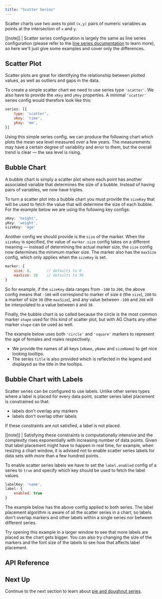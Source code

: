```yaml
---
title: "Scatter Series"
---
```


Scatter charts use two axes to plot `(x,y)` pairs of numeric variables as points at the intersection of `x` and `y`.

[[note]]
| Scatter series configuration is largely the same as line series configuration (please refer to the [line series documentation](/charts-line-series/) to learn more), so here we'll just give some examples and cover only the differences.

## Scatter Plot

Scatter plots are great for identifying the relationship between plotted values, as well as outliers and gaps in the data.

To create a simple scatter chart we need to use series type `'scatter'`. We also have to provide the `xKey` and `yKey` properties. A minimal `'scatter'` series config would therefore look like this:

```js
series: [{
    type: 'scatter',
    xKey: 'time',
    yKey: 'mm',
}]
```

Using this simple series config, we can produce the following chart which plots the mean sea level measured over a few years. The measurements may have a certain degree of variability and error to them, but the overall trend is clear &mdash; the sea level is rising.

<chart-example title='Scatter Chart' name='scatter-chart' type='generated'></chart-example>

## Bubble Chart

A bubble chart is simply a scatter plot where each point has another associated variable that determines the size of a bubble. Instead of having pairs of variables, we now have triples.

To turn a scatter plot into a bubble chart you must provide the `sizeKey` that will be used to fetch the value that will determine the size of each bubble. For the example below we are using the following key configs:

```js
xKey: 'height',
yKey: 'weight',
sizeKey: 'age'
```

Another config we should provide is the `size` of the marker. When the `sizeKey` is specified, the value of `marker.size` config takes on a different meaning &mdash; instead of determining the actual marker size, the `size` config now determines the minimum marker size. The marker also has the `maxSize` config, which only applies when the `sizeKey` is set.

```js
marker: {
    size: 8,       // defaults to 8
    maxSize: 30    // defaults to 30
}
```

So for example, if the `sizeKey` data ranges from `-100` to `200`, the above config means that `-100` will correspond to marker of size `8` (the `size`), `200` to a marker of size `30` (the `maxSize`), and any value between `-100` and `200` will be interpolated to a value between `8` and `30`.

Finally, the bubble chart is so called because the circle is the most common marker `shape` used for this kind of scatter plot, but with AG Charts any other marker `shape` can be used as well.

The example below uses both `'circle'` and `'square'` markers to represent the age of females and males respectively.
- We provide the names of all keys (`xName`, `yName` and `sizeName`) to get nice looking tooltips.
- The series `title` is also provided which is reflected in the legend and displayed as the title in the tooltips.

<chart-example title='Bubble Chart' name='bubble-chart' type='generated'></chart-example>

## Bubble Chart with Labels

Scatter series can be configured to use labels. Unlike other series types where a label is placed
for every data point, scatter series label placement is constrained so that:

- labels don't overlap any markers
- labels don't overlap other labels

If these constraints are not satisfied, a label is not placed.

[[note]]
| Satisfying these constraints is computationally intensive and the complexity rises exponentially with increasing number of data points. Given that label placement might have to happen in real time, for example, when resizing a chart window, it is advised not to enable scatter series labels for data sets with more than a few hundred points.

To enable scatter series labels we have to set the `label.enabled` config of a series to `true` and specify which key should be used to fetch the label values.

```js
labelKey: 'name',
label: {
    enabled: true
}
```

The example below has the above config applied to both series. The label placement algorithm is aware
of all the scatter series in a chart, so labels don't overlap markers and other labels within a single
series nor between different series.

Try opening this example in a larger window to see that more labels are placed as the chart gets bigger.
You can also try changing the size of the markers and the font size of the labels to see how that affects
label placement.

<chart-example title='Bubble Chart with Labels' name='bubble-chart-labels' type='generated'></chart-example>

## API Reference

<interface-documentation interfaceName='AgScatterSeriesOptions' overridesrc="charts-api/api.json" config='{ "showSnippets": false }'></interface-documentation>

## Next Up

Continue to the next section to learn about [pie and doughnut series](/charts-pie-series/).
